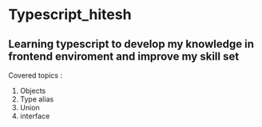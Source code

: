 # Typescript_hitesh

## Learning typescript to develop my knowledge in frontend enviroment and improve my skill set

Covered topics :
1) Objects
2) Type alias
3) Union
4) interface